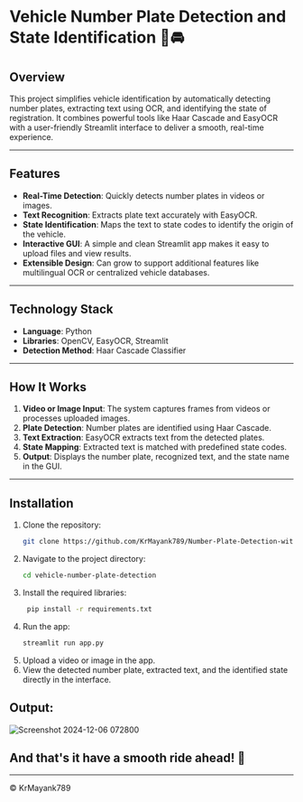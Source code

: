 # Vehicle Number Plate Detection and State Identification 🚗🚘

## Overview  
This project simplifies vehicle identification by automatically detecting number plates, extracting text using OCR, and identifying the state of registration. It combines powerful tools like Haar Cascade and EasyOCR with a user-friendly Streamlit interface to deliver a smooth, real-time experience.  

---

## Features  
- **Real-Time Detection**: Quickly detects number plates in videos or images.  
- **Text Recognition**: Extracts plate text accurately with EasyOCR.  
- **State Identification**: Maps the text to state codes to identify the origin of the vehicle.  
- **Interactive GUI**: A simple and clean Streamlit app makes it easy to upload files and view results.  
- **Extensible Design**: Can grow to support additional features like multilingual OCR or centralized vehicle databases.  

---

## Technology Stack  
- **Language**: Python  
- **Libraries**: OpenCV, EasyOCR, Streamlit  
- **Detection Method**: Haar Cascade Classifier  

---

## How It Works  
1. **Video or Image Input**: The system captures frames from videos or processes uploaded images.  
2. **Plate Detection**: Number plates are identified using Haar Cascade.  
3. **Text Extraction**: EasyOCR extracts text from the detected plates.  
4. **State Mapping**: Extracted text is matched with predefined state codes.  
5. **Output**: Displays the number plate, recognized text, and the state name in the GUI.  

---

## Installation  
1. Clone the repository:  
   ```bash  
   git clone https://github.com/KrMayank789/Number-Plate-Detection-with-State-Identification.git
   
2. Navigate to the project directory:
    ```bash
    cd vehicle-number-plate-detection

3. Install the required libraries:
   ```bash
    pip install -r requirements.txt

4. Run the app:
    ```bash
    streamlit run app.py

5. Upload a video or image in the app.
6. View the detected number plate, extracted text, and the identified state directly in the interface.

## Output:

 ![Screenshot 2024-12-06 072800](https://github.com/user-attachments/assets/d268d446-b853-4974-9c50-752d59c64570)



## And that's it have a smooth ride ahead! 🚗

---

&copy; KrMayank789


